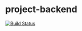 # project-backend

[![Build Status](https://travis-ci.org/kwambokaB/project-backend.svg?branch=master)](https://travis-ci.org/kwambokaB/project-backend)
